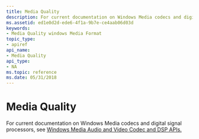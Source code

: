 ```yaml
---
title: Media Quality
description: For current documentation on Windows Media codecs and digital signal processors, see Windows Media Audio and Video Codec and DSP APIs.
ms.assetid: ed1e0d2d-ede6-4f1a-9b7e-ce4aab06d03d
keywords:
- Media Quality windows Media Format
topic_type:
- apiref
api_name:
- Media Quality
api_type:
- NA
ms.topic: reference
ms.date: 05/31/2018
---
```


# Media Quality

For current documentation on Windows Media codecs and digital signal processors, see [Windows Media Audio and Video Codec and DSP APIs.](/previous-versions//dd464626(v=vs.85))

 

 